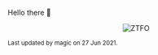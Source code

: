 Hello there 👋

<p align="center"><img src="https://media.giphy.com/media/BTuF8rhHsnosLQPpGB/giphy.gif" alt = "ZTFO"/></p>

<sub>Last updated by magic on 27 Jun 2021.</sub>
